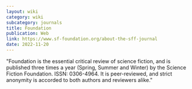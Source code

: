 ```yaml
---
layout: wiki
category: wiki
subcategory: journals
title: Foundation
publication: Web
link: https://www.sf-foundation.org/about-the-sff-journal
date: 2022-11-20
---
```


"Foundation is the essential critical review of science fiction, and is published three times a year (Spring, Summer and Winter) by the Science Fiction Foundation. ISSN: 0306-4964. It is peer-reviewed, and strict anonymity is accorded to both authors and reviewers alike."
